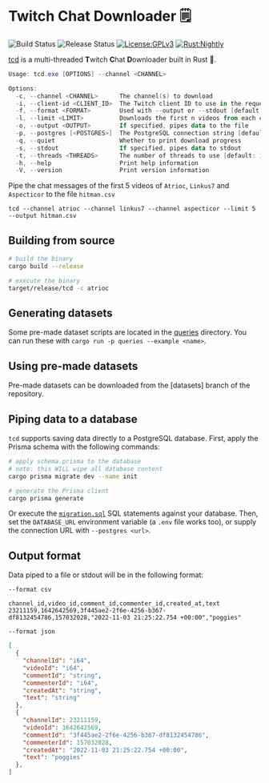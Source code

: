 # Twitch Chat Downloader 🗒️

![Build Status](https://github.com/matteopolak/tcd/actions/workflows/build.yml/badge.svg)
![Release Status](https://github.com/matteopolak/tcd/actions/workflows/release.yml/badge.svg)
[![License:GPLv3](https://img.shields.io/badge/license-GPL--3.0-yellow.svg)](https://opensource.org/licenses/GPL-3.0)
[![Rust:Nightly](https://img.shields.io/badge/rust-nightly-blue.svg)](https://www.rust-lang.org/tools/install)

[tcd](https://github.com/matteopolak/tcd) is a multi-threaded **T**witch **C**hat **D**ownloader built in Rust 🦀.

```powershell
Usage: tcd.exe [OPTIONS] --channel <CHANNEL>

Options:
  -c, --channel <CHANNEL>      The channel(s) to download
  -i, --client-id <CLIENT_ID>  The Twitch client ID to use in the request headers
  -f, --format <FORMAT>        Used with --output or --stdout [default: csv] [possible values: json, csv]
  -l, --limit <LIMIT>          Downloads the first n videos from each channel
  -o, --output <OUTPUT>        If specified, pipes data to the file
  -p, --postgres [<POSTGRES>]  The PostgreSQL connection string [default: DATABASE_URL env]
  -q, --quiet                  Whether to print download progress
  -s, --stdout                 If specified, pipes data to stdout
  -t, --threads <THREADS>      The number of threads to use [default: 10]
  -h, --help                   Print help information
  -V, --version                Print version information
```

Pipe the chat messages of the first 5 videos of `Atrioc`, `Linkus7` and `Aspecticor` to the file `hitman.csv`

```cli
tcd --channel atrioc --channel linkus7 --channel aspecticor --limit 5 --output hitman.csv
```

## Building from source

```bash
# build the binary
cargo build --release

# execute the binary
target/release/tcd -c atrioc
```

## Generating datasets

Some pre-made dataset scripts are located in the [queries](./queries) directory.
You can run these with `cargo run -p queries --example <name>`.

## Using pre-made datasets

Pre-made datasets can be downloaded from the [datasets] branch of the repository.

## Piping data to a database

`tcd` supports saving data directly to a PostgreSQL database.
First, apply the Prisma schema with the following commands:

```bash
# apply schema.prisma to the database
# note: this WILL wipe all database content
cargo prisma migrate dev --name init

# generate the Prisma client
cargo prisma generate
```

Or execute the [`migration.sql`](./scripts/migration.sql) SQL statements against your database.
Then, set the `DATABASE_URL` environment variable (a `.env` file works too), or supply the connection URL with `--postgres <url>`.

## Output format

Data piped to a file or stdout will be in the following format:

`--format csv`

```csv
channel_id,video_id,comment_id,commenter_id,created_at,text
23211159,1642642569,3f445ae2-2f6e-4256-b367-df8132454786,157032028,"2022-11-03 21:25:22.754 +00:00","poggies"
```

`--format json`

```json
[
  {
    "channelId": "i64",
    "videoId": "i64",
    "commentId": "string",
    "commenterId": "i64",
    "createdAt": "string",
    "text": "string"
  },
  {
    "channelId": 23211159,
    "videoId": 1642642569,
    "commentId": "3f445ae2-2f6e-4256-b367-df8132454786",
    "commenterId": 157032028,
    "createdAt": "2022-11-03 21:25:22.754 +00:00",
    "text": "poggies"
  },
]
```

